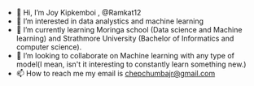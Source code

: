 - 👋 Hi, I’m Joy Kipkemboi , @Ramkat12
- 👀 I’m interested in data analystics and machine learning
- 🌱 I’m currently learning Moringa school (Data science and Machine learning) and Strathmore University (Bachelor of Informatics and computer science).
- 💞️ I’m looking to collaborate on Machine learning with any type of model(I mean, isn't it interesting to constantly learn something new.)
- 📫 How to reach me my email is chepchumbajr@gmail.com

<!---
Ramkat12/Ramkat12 is a ✨ special ✨ repository because its `README.md` (this file) appears on your GitHub profile.
You can click the Preview link to take a look at your changes.
--->
